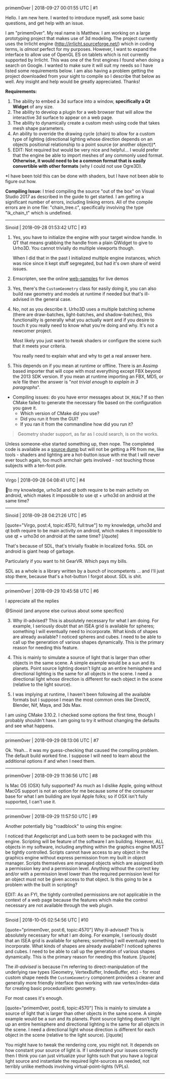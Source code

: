 primem0ver | 2018-09-27 00:01:55 UTC | #1

Hello.  I am new here.  I wanted to introduce myself, ask some basic questions, and get help with an issue.

I am "primem0ver".  My real name is Matthew.  I am working on a large prototyping project that makes use of 3d modeling.  The project currently uses the Irrlicht engine (http://irrlicht.sourceforge.net/) which in coding terms, is *almost* perfect for my purposes.  However, I want to expand the interface to allow use of OpenGL ES on tablets which is not currently supported by Irrlicht.  This was one of the first engines I found when doing a search on Google.  I wanted to make sure it will suit my needs so I have listed some requirements below.  I am also having a problem getting the project downloaded from your sight to compile so I describe that below as well.  Any insight and help would be greatly appreciated.  Thanks!

**Requirements:**

1. The ability to embed a 3d surface into a window, **specifically a Qt Widget** of any size.
2. The ability to develop a plugin for a web browser that will allow the interactive 3d surface to appear on a web page.
3. The ability to dynamically create a custom mesh using code that takes mesh shape parameters.
4. An ability to override the drawing cycle (chain) to allow for a custom type of lighting (directional lighting whose direction depends on an objects positional relationship to a point source (or another object))*.  
5. EDIT: Not required but would be very nice and helpful... I would prefer that the engine be able to import meshes of any commonly used format.  **Otherwise, it would need to be a common format that is easily convertible with other formats** (why I could not use Ogre3D).

*I have been told this can be done with shaders, but I have not been able to figure out how.

**Compiling Issue:**
I tried compiling the source "out of the box" on Visual Studio 2017 as described in the guide to get started.  I am getting a significant number of errors, including linking errors.  All of the compile errors are in one file: "chain_tree.c", specifically involving the type "ik_chain_t" which is undefined.

-------------------------

Sinoid | 2018-09-28 01:53:42 UTC | #3

1. Yes, you have to initialize the engine with your target window handle. In QT that means grabbing the handle from a plain QWidget to give to Urho3D. You cannot trivially do multiple viewports though.

    When I did that in the past I initialized multiple engine instances, which was nice since it kept stuff segregated, but had it's own share of weird issues.

2. Emscripten, see the online [web-samples](https://urho3d.github.io/samples/) for live demos

3. Yes, there's the `CustomGeometry` class for easily doing it, you can also build raw geometry and models at runtime if needed but that's ill-advised in the general case.

4. No, not as you describe it. Urho3D uses a multiple batching scheme (there are draw-batches, light-batches, and shadow-batches), this functionality is generally what you actually want and if you desire to touch it you really need to know what you're doing and why. It's not a newcomer project.

    Most likely you just want to tweak shaders or configure the scene such that it meets your criteria.

    You really need to explain what and why to get a real answer here.

5. This depends on if you mean at runtime or offline. There is an Assimp based importer that will cope with most everything except FBX beyond the 2013 SDK version. If you mean at runtime importing an FBX, MD5, or w/e file then the answer is "*not trivial enough to explain in 3 paragraphs*".

- Compiling issues: do you have error messages about `IK_REAL`? If so then CMake failed to generate the necessary file based on the configuration you gave it.
    - Which version of CMake did you use?
    - Did you run it from the GUI?
    - If you ran it from the commandline how did you run it?

> Geometry shader support, as far as I could search, is on the works.

Unless someone-else started something up, then nope. The completed code is available as a [source dump](https://github.com/JSandusky/Urho3D) but will not be getting a PR from me, like tools - shaders and lighting are a hot-button issue with me that I will never ever touch again, too much armchair gets involved - not touching those subjects with a ten-foot pole.

-------------------------

Virgo | 2018-09-28 04:08:41 UTC | #4

:rofl:to my knowledge, urho3d and qt both require to be main activity on android, which makes it impossible to use qt + urho3d on android at the same time?

-------------------------

Sinoid | 2018-09-28 04:21:26 UTC | #5

[quote="Virgo, post:4, topic:4570, full:true"]
to my knowledge, urho3d and qt both require to be main activity on android, which makes it impossible to use qt + urho3d on android at the same time?
[/quote]

That's because of SDL, that's trivially fixable in localized forks. SDL on android is giant heap of garbage. 

Particularly if you want to hit GearVR. Which pays my bills.

SDL as a whole is a library written by a bunch of incompetents ... and I'll just stop there, because that's a hot-button I forgot about. SDL is shit.

-------------------------

primem0ver | 2018-09-29 10:45:58 UTC | #6

I appreciate all the replies

@Sinoid (and anyone else curious about some specifics)

3.  Why ill-advised?  This is absolutely necessary for what I am doing.  For example, I seriously doubt that an ISEA grid is available for spheres; something I will eventually need to incorporate.  What kinds of shapes are already available?  I noticed spheres and cubes.  I need to be able to call up the generation of various shapes dynamically.  This is the primary reason for needing this feature.

4.  This is mainly to simulate a source of light that is larger than other objects in the same scene.  A simple example would be a sun and its planets.  Point source lighting doesn't light up an entire hemisphere and directional lighting is the same for all objects in the scene.  I need a directional light whose direction is different for each object in the scene (relative to the light source).

5.  I was implying at runtime,  I haven't been following all the available formats but I suppose I mean the most common ones like DirectX, Blender, Nif, Maya, and 3ds Max. 
 
I am using CMake 3.10.2.  I checked some options the first time, though I probably shouldn't have.  I am going to try it without changing the defaults and see what happens.

-------------------------

primem0ver | 2018-09-29 08:13:06 UTC | #7

Ok.  Yeah... it was my guess-checking that caused the compiling problem.  The default build worked fine.  I suppose I will need to learn about the additional options if and when I need them.

-------------------------

primem0ver | 2018-09-29 11:36:56 UTC | #8

Is Mac OS (OSX) fully supported?  As much as I dislike Apple, going without MacOS support is not an option for me because some of the consumer base for what I am building are loyal Apple folks; so if OSX isn't fully supported, I can't use it.

-------------------------

primem0ver | 2018-09-29 11:57:50 UTC | #9

Another potentially big "roadblock" to using this engine:

I noticed that Angelscript and Lua both seem to be packaged with this engine.  Scripting will be feature of the software I am building.  However, ALL objects in my software, including anything within the graphics engine MUST be tightly controlled.  Scripts cannot have access to any object in the graphics engine without express permission from my built in object manager.  Scripts themselves are managed objects which are assigned both a permission key and a permission level.  Anything without the correct key and/or with a permission level lower than the required permission level for an object must not be given access to that object.  Is this going to be a problem with the built in scripting?

EDIT: As an FYI, the tightly controlled permissions are not applicable in the context of a web page because the features which make the control necessary are not available through the web plugin.

-------------------------

Sinoid | 2018-10-05 02:54:56 UTC | #10

[quote="primem0ver, post:6, topic:4570"]
Why ill-advised? This is absolutely necessary for what I am doing. For example, I seriously doubt that an ISEA grid is available for spheres; something I will eventually need to incorporate. What kinds of shapes are already available? I noticed spheres and cubes. I need to be able to call up the generation of various shapes dynamically. This is the primary reason for needing this feature.
[/quote]

The *ill-advised* is because I'm referring to direct-manipulation of the underlying raw types (Geometry, VertexBuffer, IndexBuffer, etc) - for most custom shape needs the `CustomGeometry` component provides a cleaner and generally more friendly interface than working with raw vertex/index-data for creating basic procedural/etc geometry.

For most cases it's enough.

[quote="primem0ver, post:6, topic:4570"]
This is mainly to simulate a source of light that is larger than other objects in the same scene. A simple example would be a sun and its planets. Point source lighting doesn’t light up an entire hemisphere and directional lighting is the same for all objects in the scene. I need a directional light whose direction is different for each object in the scene (relative to the light source).
[/quote]

You might have to tweak the rendering core, you might not. It depends on how constant your source of light is. If I understand your issues correctly then I think you can just virtualize your lights such that you have a logical light source and instantiate the required light-sources as needed, not terribly unlike methods involving virtual-point-lights (VPLs).

-------------------------

